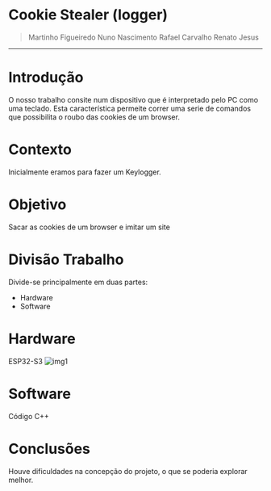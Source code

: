 # Cookie Stealer (logger)
> Martinho Figueiredo 
> Nuno Nascimento
> Rafael Carvalho
> Renato Jesus
---
# 


# Introdução
O nosso trabalho consite num dispositivo que é interpretado pelo PC como uma teclado. Esta característica permeite correr uma serie de comandos que possibilita o roubo das cookies de um browser.

# Contexto
Inicialmente eramos para fazer um Keylogger.

# Objetivo
Sacar as cookies de um browser e imitar um site

# Divisão Trabalho
Divide-se principalmente em duas partes:

- Hardware
- Software


# Hardware
ESP32-S3
![img1](https://camo.githubusercontent.com/f678154e0300d6e84618b6f5a106db6bba76be0d3bd2287decda712b001aaaba/68747470733a2f2f7374617469632d63646e2e6d35737461636b2e636f6d2f7265736f757263652f646f63732f70726f64756374732f636f72652f41746f6d53332f696d672d39313839343633382d383064662d343832372d383932652d6362386635306366313034312e6a7067)

# Software
Código C++

# Conclusões
Houve dificuldades na concepção do projeto, o que se poderia explorar melhor.
